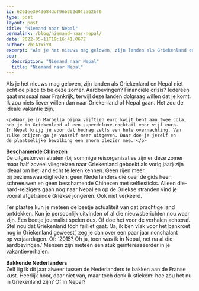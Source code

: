```yaml
---
id: 6261ee3943684ddf96b362d0f5a62bf6
type: post
layout: post
title: "Niemand naar Nepal"
permalink: /blog/niemand-naar-nepal/
date: 2022-05-11T19:16:41.067Z
author: 7biA1WiYB
excerpt: "Als je het nieuws mag geloven, zijn landen als Griekenland en Nepal niet echt de place to be deze zomer. Aardbevingen? Financiële crisis? Iedereen gaat massaal naar Frankrijk, terwijl deze landen dolgraag willen dat je komt. Ik zou niets liever willen dan naar Griekenland of Nepal gaan. Het zou de ideale vakantie zijn.  "
seo:
  description: "Niemand naar Nepal"
  title: "Niemand naar Nepal"
---
```

Als je het nieuws mag geloven, zijn landen als Griekenland en Nepal niet echt de place to be deze zomer. Aardbevingen? Financiële crisis? Iedereen gaat massaal naar Frankrijk, terwijl deze landen dolgraag willen dat je komt. Ik zou niets liever willen dan naar Griekenland of Nepal gaan. Het zou de ideale vakantie zijn.  

    <p>Waar je in Marbella bijna vijftien euro kwijt bent aan twee cola, heb je in Griekenland al een superdeluxe cocktail voor vijf euro. In Nepal krijg je voor dat bedrag zelfs een hele overnachting. Van zulke prijzen ga je vanzelf meer uitgeven. Daar doe je jezelf en de plaatselijke bevolking een enorm plezier mee. </p>
<p><strong>Beschamende Chinezen</strong><br>De uitgestorven straten (bij sommige reisorganisaties zijn er deze zomer maar half zoveel vliegreizen naar Griekenland geboekt als vorig jaar) zijn ideaal om het land echt te leren kennen. Geen rijen meer bij bezienswaardigheden, geen Nederlanders die over de gids heen schreeuwen en geen beschamende Chinezen met selfiesticks. Alleen die-hard-reizigers gaan nog naar Nepal en op de Griekse stranden vind je vooral afgetrainde Griekse jongeren. Ook niet verkeerd.</p>
<p>Ter plaatse kun je meteen de beetje actualiteit van dat prachtige land ontdekken. Kun je persoonlijk uitvinden of al die nieuwsberichten nou waar zijn. Een beetje journalist spelen dus. Of doe het voor de verhalen achteraf. Stel nou dat Griekenland tóch failliet gaat. ‘Ja, ik ben vlak voor het bankroet nog in Griekenland geweest’, zeg je dan over een paar jaar nonchalant op verjaardagen. Of: ‘2015? Oh ja, toen was ik in Nepal, net na al die aardbevingen.’ Mensen zijn meteen een stuk geïnteresseerder in je vakantieverhalen.</p>
<p><strong>Bakkende Nederlanders</strong><br>Zelf lig ik dit jaar alweer tussen de Nederlanders te bakken aan de Franse kust. Heerlijk hoor, daar niet van, maar toch denk ik stiekem: hoe zou het nu in Griekenland zijn? Of in Nepal?</p>  
